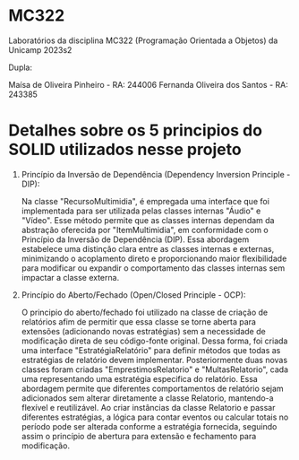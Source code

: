 # MC322
Laboratórios da disciplina MC322 (Programação Orientada a Objetos) da Unicamp 2023s2

Dupla:

Maísa de Oliveira Pinheiro - RA: 244006
Fernanda Oliveira dos Santos - RA: 243385

# Detalhes sobre os 5 principios do SOLID utilizados nesse projeto

1) Princípio da Inversão de Dependência (Dependency Inversion Principle - DIP): 

    Na classe "RecursoMultimidia", é empregada uma interface que foi implementada para ser utilizada pelas classes internas "Áudio" e "Vídeo". Esse método permite que as classes internas dependam da abstração oferecida por "ItemMultimidia", em conformidade com o Princípio da Inversão de Dependência (DIP). Essa abordagem estabelece uma distinção clara entre as classes internas e externas, minimizando o acoplamento direto e proporcionando maior flexibilidade para modificar ou expandir o comportamento das classes internas sem impactar a classe externa.

2) Princípio do Aberto/Fechado (Open/Closed Principle - OCP):

    O principio do aberto/fechado foi utilizado na classe de criação de relatórios afim de permitir que essa classe se torne aberta para extensões (adicionando novas estratégias) sem a necessidade de modificação direta de seu código-fonte original. Dessa forma, foi criada uma interface "EstratégiaRelatório" para definir métodos que todas as estratégias de relatório devem implementar. Posteriormente duas novas classes foram criadas "EmprestimosRelatorio" e "MultasRelatorio", cada uma representando uma estratégia especifica do relatório. Essa abordagem permite que diferentes comportamentos de relatório sejam adicionados sem alterar diretamente a classe Relatorio, mantendo-a flexível e reutilizável. Ao criar instâncias da classe Relatorio e passar diferentes estratégias, a lógica para contar eventos ou calcular totais no período pode ser alterada conforme a estratégia fornecida, seguindo assim o princípio de abertura para extensão e fechamento para modificação.